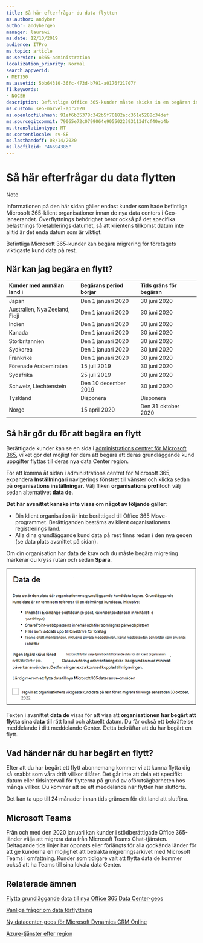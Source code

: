 ```yaml
---
title: Så här efterfrågar du data flytten
ms.author: andyber
author: andybergen
manager: laurawi
ms.date: 12/10/2019
audience: ITPro
ms.topic: article
ms.service: o365-administration
localization_priority: Normal
search.appverid:
- MET150
ms.assetid: 5bb64310-36fc-473d-b791-a0176f21707f
f1.keywords:
- NOCSH
description: Befintliga Office 365-kunder måste skicka in en begäran innan tids gränsen för sitt land för att deras Microsoft 365 Services-data flyttas till deras nya geo.
ms.custom: seo-marvel-apr2020
ms.openlocfilehash: 91ef6b35378c342b5f70182acc351e5288c34def
ms.sourcegitcommit: 79065e72c0799064e9055022393113dfcf40eb4b
ms.translationtype: MT
ms.contentlocale: sv-SE
ms.lasthandoff: 08/14/2020
ms.locfileid: "46694385"
---
```

# <a name="how-to-request-your-data-move"></a>Så här efterfrågar du data flytten

> [!NOTE]
> Informationen på den här sidan gäller endast kunder som hade befintliga Microsoft 365-klient organisationer innan de nya data centers i Geo-lanserandet. Överflyttnings behörighet beror också på det specifika belastnings företablerings datumet, så att klientens tillkomst datum inte alltid är det enda datum som är viktigt.
  
Befintliga Microsoft 365-kunder kan begära migrering för företagets viktigaste kund data på rest.  
  
## <a name="when-can-i-request-a-move"></a>När kan jag begära en flytt?

|**Kunder med anmälan land i**|**Begärans period börjar**|**Tids gräns för begäran**|
|:-----|:-----|:-----|
|Japan  <br/> |Den 1 januari 2020  <br/> |30 juni 2020  <br/> |
|Australien, Nya Zeeland, Fidji  <br/> |Den 1 januari 2020  <br/> |30 juni 2020  <br/> |
|Indien  <br/> |Den 1 januari 2020  <br/> |30 juni 2020  <br/> |
|Kanada  <br/> |Den 1 januari 2020  <br/> |30 juni 2020  <br/> |
|Storbritannien  <br/> |Den 1 januari 2020  <br/> |30 juni 2020  <br/> |
|Sydkorea  <br/> |Den 1 januari 2020  <br/> |30 juni 2020  <br/> |
|Frankrike  <br/> |Den 1 januari 2020  <br/> |30 juni 2020  <br/> |
|Förenade Arabemiraten  <br/> |15 juli 2019  <br/> |30 juni 2020  <br/> |
|Sydafrika  <br/> |25 juli 2019  <br/> |30 juni 2020  <br/> |
|Schweiz, Liechtenstein  <br/> |Den 10 december 2019  <br/> |30 juni 2020  <br/> |
|Tyskland  <br/> |Disponera  <br/> |Disponera  <br/> |
|Norge  <br/> |15 april 2020  <br/> |Den 31 oktober 2020  <br/> |
   
## <a name="how-to-request-a-move"></a>Så här gör du för att begära en flytt

Berättigade kunder kan se en sida i [administrations centret för Microsoft 365](https://aka.ms/365admin), vilket gör det möjligt för dem att begära att deras grundläggande kund uppgifter flyttas till deras nya data Center region.  
  
För att komma åt sidan i administrations centret för Microsoft 365, expandera **Inställningar**i navigerings fönstret till vänster och klicka sedan på **organisations inställningar**.
Välj fliken **organisations profil**och välj sedan alternativet **data de**.
  
**Det här avsnittet kanske inte visas om något av följande gäller**:
- Din klient organisation är inte berättigad till Office 365 Move-programmet.  Berättiganden bestäms av klient organisationens registrerings land.
- Alla dina grundläggande kund data på rest finns redan i den nya geoen (se data plats avsnittet på sidan). 
  
Om din organisation har data de krav och du måste begära migrering markerar du kryss rutan och sedan **Spara**.
  
![Skärmen för att välja Data Center](../media/dataresidencyflyoutae.jpg)
  
Texten i avsnittet **data de** visas för att visa att **organisationen har begärt att flytta sina data** till rätt land och aktuellt datum. Du får också ett bekräftelse meddelande i ditt meddelande Center. Detta bekräftar att du har begärt en flytt. 


  
## <a name="what-happens-after-requesting-a-move"></a>Vad händer när du har begärt en flytt?

Efter att du har begärt ett flytt abonnemang kommer vi att kunna flytta dig så snabbt som våra drift villkor tillåter. Det går inte att dela ett specifikt datum eller tidsintervall för flytterna på grund av oförutsägbarheten hos många villkor. Du kommer att se ett meddelande när flytten har slutförts.
  
Det kan ta upp till 24 månader innan tids gränsen för ditt land att slutföra.
  
## <a name="microsoft-teams"></a>Microsoft Teams

Från och med den 2020 januari kan kunder i stödberättigade Office 365-länder välja att migrera data från Microsoft Teams Chat-tjänsten.  Deltagande tids linjer har öppnats eller förlängts för alla godkända länder för att ge kunderna en möjlighet att betrakta migreringsarkivet med Microsoft Teams i omfattning. Kunder som tidigare valt att flytta data de kommer också att ha Teams till sina lokala data Center.

## <a name="related-topics"></a>Relaterade ämnen

[Flytta grundläggande data till nya Office 365 Data Center-geos](moving-data-to-new-datacenter-geos.md)

[Vanliga frågor om data förflyttning](data-move-faq.md)

[Ny datacenter-geos för Microsoft Dynamics CRM Online](https://go.microsoft.com/fwlink/p/?Linkid=615924)
  
[Azure-tjänster efter region](https://azure.microsoft.com/regions/)
  

